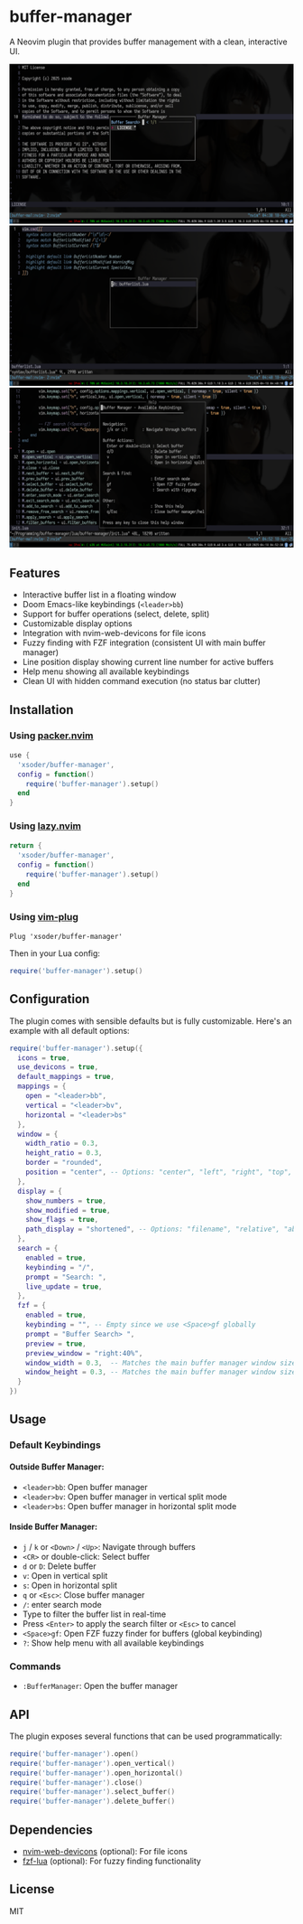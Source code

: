 # buffer-manager

A Neovim plugin that provides buffer management with a clean, interactive UI.

![Buffer Manager Screenshot](fzf.png)
![Buffer Manager Screenshot](base.png)
![Bugger Manager Screenshot](help.png)

## Features

- Interactive buffer list in a floating window
- Doom Emacs-like keybindings (`<leader>bb`)
- Support for buffer operations (select, delete, split)
- Customizable display options
- Integration with nvim-web-devicons for file icons
- Fuzzy finding with FZF integration (consistent UI with main buffer manager)
- Line position display showing current line number for active buffers
- Help menu showing all available keybindings
- Clean UI with hidden command execution (no status bar clutter)

## Installation

### Using [packer.nvim](https://github.com/wbthomason/packer.nvim)

```lua
use {
  'xsoder/buffer-manager',
  config = function()
    require('buffer-manager').setup()
  end
}
```

### Using [lazy.nvim](https://github.com/folke/lazy.nvim)

```lua
return {
  'xsoder/buffer-manager',
  config = function()
    require('buffer-manager').setup()
  end
}
```

### Using [vim-plug](https://github.com/junegunn/vim-plug)

```vim
Plug 'xsoder/buffer-manager'
```

Then in your Lua config:

```lua
require('buffer-manager').setup()
```

## Configuration

The plugin comes with sensible defaults but is fully customizable. Here's an example with all default options:

```lua
require('buffer-manager').setup({
  icons = true,
  use_devicons = true,
  default_mappings = true,
  mappings = {
    open = "<leader>bb",
    vertical = "<leader>bv",
    horizontal = "<leader>bs"
  },
  window = {
    width_ratio = 0.3,
    height_ratio = 0.3,
    border = "rounded",
    position = "center", -- Options: "center", "left", "right", "top", "bottom"
  },
  display = {
    show_numbers = true,
    show_modified = true,
    show_flags = true,
    path_display = "shortened", -- Options: "filename", "relative", "absolute", "shortened"
  },
  search = {
    enabled = true,
    keybinding = "/",
    prompt = "Search: ",
    live_update = true,
  },
  fzf = {
    enabled = true,
    keybinding = "", -- Empty since we use <Space>gf globally
    prompt = "Buffer Search> ",
    preview = true,
    preview_window = "right:40%",
    window_width = 0.3,  -- Matches the main buffer manager window size
    window_height = 0.3, -- Matches the main buffer manager window size
  }
})
```

## Usage

### Default Keybindings

#### Outside Buffer Manager:

- `<leader>bb`: Open buffer manager
- `<leader>bv`: Open buffer manager in vertical split mode
- `<leader>bs`: Open buffer manager in horizontal split mode

#### Inside Buffer Manager:

- `j` / `k` or `<Down>` / `<Up>`: Navigate through buffers
- `<CR>` or double-click: Select buffer
- `d` or `D`: Delete buffer
- `v`: Open in vertical split
- `s`: Open in horizontal split
- `q` or `<Esc>`: Close buffer manager
- `/`: enter search mode
- Type to filter the buffer list in real-time
- Press `<Enter>` to apply the search filter or `<Esc>` to cancel
- `<Space>gf`: Open FZF fuzzy finder for buffers (global keybinding)
- `?`: Show help menu with all available keybindings

### Commands

- `:BufferManager`: Open the buffer manager

## API

The plugin exposes several functions that can be used programmatically:

```lua
require('buffer-manager').open()
require('buffer-manager').open_vertical()
require('buffer-manager').open_horizontal()
require('buffer-manager').close()
require('buffer-manager').select_buffer()
require('buffer-manager').delete_buffer()
```

## Dependencies

- [nvim-web-devicons](https://github.com/nvim-tree/nvim-web-devicons) (optional): For file icons
- [fzf-lua](https://github.com/ibhagwan/fzf-lua) (optional): For fuzzy finding functionality

## License

MIT
